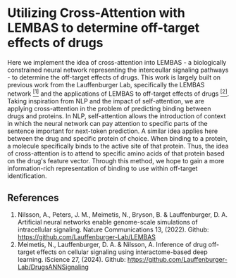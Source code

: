 # Utilizing Cross-Attention with LEMBAS to determine off-target effects of drugs

Here we implement the idea of cross-attention into LEMBAS - a biologically constrained neural network representing the interceullar signaling pathways - to determine the off-target effects of drugs. 
This work is largely built on previous work from the Lauffenburger Lab, specifically the LEMBAS network [<sup>[1]</sup>](https://github.com/Lauffenburger-Lab/LEMBAS) and the applications of LEMBAS to off-target effects of drugs [<sup>[2]</sup>](https://github.com/Lauffenburger-Lab/DrugsANNSignaling). Taking inspiration from NLP and the impact of self-attention, we are applying cross-attention in the problem of predicting binding between drugs and proteins. In NLP, self-attention allows the introduction of context in which the neural network can pay attention to specific parts of the sentence important for next-token prediction. A similar idea applies here between the drug and specific protein of choice. When binding to a protein, a molecule specifically binds to the active site of that protein. Thus, the idea of cross-attention is to attend to specific amino acids of that protein based on the drug's feature vector. Through this method, we hope to gain a more information-rich representation of binding to use within off-target identification. 
  
## References
1. Nilsson, A., Peters, J. M., Meimetis, N., Bryson, B. & Lauffenburger, D. A. Artificial neural networks enable genome-scale simulations of intracellular signaling. Nature Communications 13, (2022). Github: https://github.com/Lauffenburger-Lab/LEMBAS
2. Meimetis, N., Lauffenburger, D. A. & Nilsson, A. Inference of drug off-target effects on cellular signaling using interactome-based deep learning. iScience 27, (2024). Github: https://github.com/Lauffenburger-Lab/DrugsANNSignaling
  
